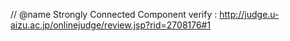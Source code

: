 // @name Strongly Connected Component
verify : http://judge.u-aizu.ac.jp/onlinejudge/review.jsp?rid=2708176#1
